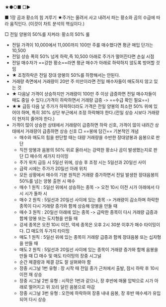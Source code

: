 ★●○■ □▶

■ 1장 곰과 황소의 힘 겨루기
 ★주가는 올려서 사고 내려서 파는 황소와 곰의 수급에 따라 움직인다. (이것이 차트 분석의 핵심이다.)

 □ 전일 양봉의 50%를 지켜라: 황소의 50% 룰
+ 전일 가격이 10,000에서 11,000까지 100만 주를 매수했다면 평균 매입 단가는 10,500
+ 전일 상승 폭의 50% 넘게 하락,즉 10,500 아래로 주가가 떨어진다면 손실 시점
+ 전일 매수자가 ==강한 황소==라면 평균 매수가 아래로 하락하지 않도록 방어할 것임 
+ ★ 조정하락은 전일 장대 양봉의 50%를 하향해서는 안된다. 
+ 거래량 측면에서 거래량이 20만 주 미만이라면 전일 매수자들이 매도하지 않고 있는 것
+ ★ 다음날 가격이 상승하지만 거래량이 100만 주 이상 급증하면 전일 매수자들이 매도 중일 수 있다.(가격이 하락하면서 거래량 급증 -> ==수급 확인 필요==)
+ ★★ 급등 다음 날 주가가 하락하더라도 가격은 전일 양봉의 최소한 50% 위에 있어야 하며, 특히 30% 상단 부근에서 조정 하락해야 한다.(전일 상승 시보다 거래량이 현저히 줄어야 한다.)
+ 가격이 많이 상승한 상태에서 거래량이 급증하면 하락 신호, 가격이 많이 내려간 상태에서 거래량이 급증하면 상승 신호
 □ ==봉에 담긴== 기본적인 개념
  + 매수와 매도의 힘을 판단할 때는 대량 거래량을 수반한 장대양봉과 음봉으로 판단
  + 직전 양봉과 음봉의 50% 위로 올라서는 강력한 황소나 곰이 발생했는지로 판단
 □ 매수의 세가지 타이밍
  + 주가 위치 급등 시 5일선 위에, 상승 후 조정 시는 5일선과 20일선 사이
  + 급락 시에는 주가가 20일선 아래 위치
  + 모든 상황에서 매수의 기본 원칙은 거래량 증가하면서 전일 발생한 장대음봉의 50%를 넘는 양봉 출현 시 매수
  + 매수 1 원칙 : 5일선 위에서 상승하는 종목 -> 오전 10시 이전 시가 아래에서 다시 시가 돌파 시
  + 매수 2 원칙 : 5일선과 20일선 사이에 있는 종목 -> 거래량이 감소하며 하락한 종목이 다시 거래량 증가와 함께 상승해 양봉을 만들 때
  + 매수 3 원칙 : 20일선 아래에 있는 종목 -> 급락한 종목이 다시 거래량 급증과 함께 양봉 또는 도지형을 만들 때
  + 강세 종목은 오전 10시 이전, 약세 종목은 오후 2시 30분 이후가 매수 타이밍이다.
  □ 매도의 두가지 타이밍
  + 매도 1 원칙 : 5일선 위에 있는 종목이 거래량 급증과 함께 장대음봉 또는 십자형을 만들 때
  + 매도 2 원칙 : 5일선과 20일선 사이에 있는 종목이 거래량 증가와 함께 음봉을 만들 때
  □ 매수 및 매도 타이밍의 장중 시그널
  + 순간 체결량과 체결 강도 잘 살펴봐야 함
  + 장중 시그널 1번 유형 : 장 시작 때 전일 종가 근처에서 출발, 잠시 하락 후 10시 이전 재 상승
  + 장중 시그널 2번 유형 : 시작은 1번과 같으나, 장 후반에 매물 압박으로 시가 아래로 떨어지고 위 꼬리 달린 음봉으로 마감
  + 장중 시그널 3번 유형 : 오전에 하락하여 장중 내내 음봉, 장 후반 매수세가 유입되어 다시 상승